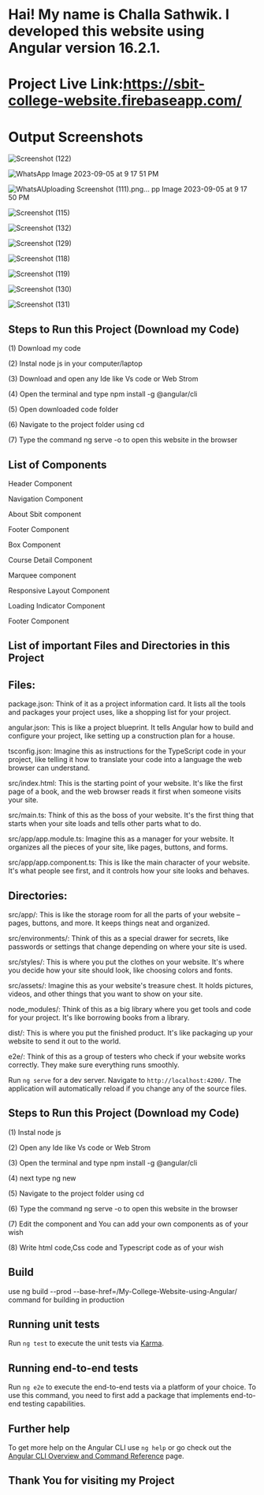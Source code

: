 
# Hai! My name is  Challa Sathwik. I developed this website using Angular version 16.2.1.

# Project Live Link:https://sbit-college-website.firebaseapp.com/

# Output Screenshots

![Screenshot (122)](https://github.com/Sathwik-07/My-College-Wesite-using-Angular/assets/130444732/90f8b49b-3a4c-406e-a2be-815c2862227b)

![WhatsApp Image 2023-09-05 at 9 17 51 PM](https://github.com/Sathwik-07/My-College-Wesite-using-Angular/assets/130444732/149367b0-dec5-4d12-b685-94d78a2d99be)


![WhatsA![Uploading Screenshot (111).png…]()
pp Image 2023-09-05 at 9 17 50 PM](https://github.com/Sathwik-07/My-College-Wesite-using-Angular/assets/130444732/d8d72669-9f57-4a07-9519-76f720d91225)

![Screenshot (115)](https://github.com/Sathwik-07/My-College-Wesite-using-Angular/assets/130444732/41cc1532-e794-4b39-b4e6-29073cfc3383)


![Screenshot (132)](https://github.com/Sathwik-07/My-College-Wesite-using-Angular/assets/130444732/df5025ef-d2b6-4eca-b9cf-d27f683f153a)


![Screenshot (129)](https://github.com/Sathwik-07/My-College-Wesite-using-Angular/assets/130444732/5ee173a3-670a-4873-a9ef-0e7255e9789b)


![Screenshot (118)](https://github.com/Sathwik-07/My-College-Wesite-using-Angular/assets/130444732/dbd47e4d-bb6d-40ac-9937-fd2241d11c46)


![Screenshot (119)](https://github.com/Sathwik-07/My-College-Wesite-using-Angular/assets/130444732/2b2da4f0-c6da-497d-ae09-f28acd1b33cc)


![Screenshot (130)](https://github.com/Sathwik-07/My-College-Wesite-using-Angular/assets/130444732/8acdf4e3-1256-4fb1-a2c7-71b73b532b84)



![Screenshot (131)](https://github.com/Sathwik-07/My-College-Wesite-using-Angular/assets/130444732/f35fe42c-cad1-41e0-8904-6215768e5b16)






## Steps to Run this Project (Download my Code)

(1) Download my code

(2) Instal node js in your computer/laptop

(3) Download and open any Ide like Vs code or Web Strom

(4) Open the terminal and type npm install -g @angular/cli 

(5) Open downloaded code folder 

(6) Navigate to the project folder using cd <project folder directory path>

(7) Type the command ng serve -o  to open this website in the browser



## List of Components

Header Component

Navigation Component

About Sbit component

Footer Component

Box Component

Course Detail Component

Marquee component

Responsive Layout Component

Loading Indicator Component

Footer Component



## List of important Files and Directories in this Project

## Files:

package.json: Think of it as a project information card. It lists all the tools and packages your project uses, like a shopping list for your project.


angular.json: This is like a project blueprint. It tells Angular how to build and configure your project, like setting up a construction plan for a house.


tsconfig.json: Imagine this as instructions for the TypeScript code in your project, like telling it how to translate your code into a language the web browser can understand.


src/index.html: This is the starting point of your website. It's like the first page of a book, and the web browser reads it first when someone visits your site.


src/main.ts: Think of this as the boss of your website. It's the first thing that starts when your site loads and tells other parts what to do.


src/app/app.module.ts: Imagine this as a manager for your website. It organizes all the pieces of your site, like pages, buttons, and forms.


src/app/app.component.ts: This is like the main character of your website. It's what people see first, and it controls how your site looks and behaves.

## Directories:

src/app/: This is like the storage room for all the parts of your website – pages, buttons, and more. It keeps things neat and organized.


src/environments/: Think of this as a special drawer for secrets, like passwords or settings that change depending on where your site is used.


src/styles/: This is where you put the clothes on your website. It's where you decide how your site should look, like choosing colors and fonts.


src/assets/: Imagine this as your website's treasure chest. It holds pictures, videos, and other things that you want to show on your site.


node_modules/: Think of this as a big library where you get tools and code for your project. It's like borrowing books from a library.


dist/: This is where you put the finished product. It's like packaging up your website to send it out to the world.


e2e/: Think of this as a group of testers who check if your website works correctly. They make sure everything runs smoothly.


Run `ng serve` for a dev server. Navigate to `http://localhost:4200/`. The application will automatically reload if you change any of the source files.


## Steps to Run this Project (Download my Code)


(1) Instal node js 

(2) Open any Ide like Vs code or Web Strom

(3) Open the terminal and type npm install -g @angular/cli 

(4) next type ng new <project-name>

(5) Navigate to the project folder using cd <project folder directory path>

(6) Type the command ng serve -o  to open this website in the browser

(7) Edit the component and You can add your own components as of your wish 

(8) Write html code,Css code and Typescript code as of your wish




## Build

use ng build --prod --base-href=/My-College-Website-using-Angular/ command for building in production


## Running unit tests

Run `ng test` to execute the unit tests via [Karma](https://karma-runner.github.io).


## Running end-to-end tests

Run `ng e2e` to execute the end-to-end tests via a platform of your choice. To use this command, you need to first add a package that implements end-to-end testing capabilities.

## Further help

To get more help on the Angular CLI use `ng help` or go check out the [Angular CLI Overview and Command Reference](https://angular.io/cli) page.


## Thank You for visiting my Project
